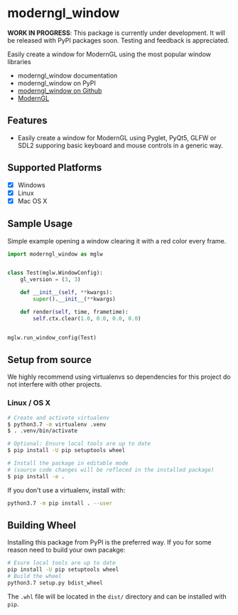 # moderngl_window

**WORK IN PROGRESS**: This package is currently under development. It will
be released with PyPI packages soon. Testing and feedback is appreciated.

Easily create a window for ModernGL using the most popular window libraries

* moderngl_window documentation
* moderngl_window on PyPI
* [moderngl_window on Github](https://github.com/moderngl/moderngl_window)
* [ModernGL](https://github.com/moderngl/moderngl)

## Features

* Easily create a window for ModernGL using Pyglet, PyQt5, GLFW or SDL2 supporing basic keyboard and mouse controls in a generic way.

## Supported Platforms

* [x] Windows
* [x] Linux
* [x] Mac OS X

## Sample Usage

Simple example opening a window clearing it with a red color every frame.

```py
import moderngl_window as mglw


class Test(mglw.WindowConfig):
    gl_version = (3, 3)

    def __init__(self, **kwargs):
        super().__init__(**kwargs)

    def render(self, time, frametime):
        self.ctx.clear(1.0, 0.0, 0.0, 0.0)


mglw.run_window_config(Test)
```

## Setup from source

We highly recommend using virtualenvs so dependencies for
this project do not interfere with other projects.

### Linux / OS X

```bash
# Create and activate virtualenv
$ python3.7 -m virtualenv .venv
$ . .venv/bin/activate

# Optional: Ensure local tools are up to date
$ pip install -U pip setuptools wheel

# Install the package in editable mode
# (source code changes will be refleced in the installed package)
$ pip install -e .
```

If you don't use a virtualenv, install with:

```bash
python3.7 -m pip install . --user
```

## Building Wheel

Installing this package from PyPI is the preferred way.
If you for some reason need to build your own pacakge:

```bash
# Esure local tools are up to date
pip install -U pip setuptools wheel
# Build the wheel
python3.7 setup.py bdist_wheel
```

The `.whl` file will be located in the `dist/` directory
and can be installed with `pip`.
